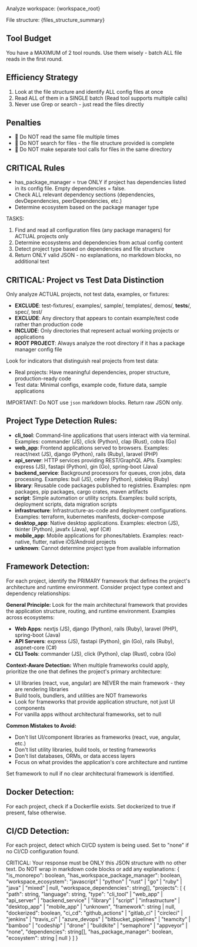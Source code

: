 Analyze workspace: {workspace_root}

File structure: {files_structure_summary}

## Tool Budget
You have a MAXIMUM of 2 tool rounds. Use them wisely - batch ALL file reads in the first round.

## Efficiency Strategy
1. Look at the file structure and identify ALL config files at once
2. Read ALL of them in a SINGLE batch (Read tool supports multiple calls)
3. Never use Grep or search - just read the files directly

## Penalties

- 🚫 Do NOT read the same file multiple times
- 🚫 Do NOT search for files - the file structure provided is complete
- 🚫 Do NOT make separate tool calls for files in the same directory

## CRITICAL Rules

- has_package_manager = true ONLY if project has dependencies listed in its config file. Empty dependencies = false.
- Check ALL relevant dependency sections (dependencies, devDependencies, peerDependencies, etc.)
- Determine ecosystem based on the package manager type

TASKS:
1. Find and read all configuration files (any package managers) for ACTUAL projects only
2. Determine ecosystems and dependencies from actual config content
3. Detect project type based on dependencies and file structure
4. Return ONLY valid JSON - no explanations, no markdown blocks, no additional text

## CRITICAL: Project vs Test Data Distinction
Only analyze ACTUAL projects, not test data, examples, or fixtures:
- **EXCLUDE**: test-fixtures/, examples/, sample/, templates/, demos/, __tests__/, spec/, test/
- **EXCLUDE**: Any directory that appears to contain example/test code rather than production code
- **INCLUDE**: Only directories that represent actual working projects or applications
- **ROOT PROJECT**: Always analyze the root directory if it has a package manager config file

Look for indicators that distinguish real projects from test data:
- Real projects: Have meaningful dependencies, proper structure, production-ready code
- Test data: Minimal configs, example code, fixture data, sample applications

IMPORTANT: Do NOT use ```json``` markdown blocks. Return raw JSON only.

## Project Type Detection Rules:
- **cli_tool**: Command-line applications that users interact with via terminal. Examples: commander (JS), click (Python), clap (Rust), cobra (Go)
- **web_app**: Frontend applications served to browsers. Examples: react/next (JS), django (Python), rails (Ruby), laravel (PHP)
- **api_server**: HTTP services providing REST/GraphQL APIs. Examples: express (JS), fastapi (Python), gin (Go), spring-boot (Java)
- **backend_service**: Background processors for queues, cron jobs, data processing. Examples: bull (JS), celery (Python), sidekiq (Ruby)
- **library**: Reusable code packages published to registries. Examples: npm packages, pip packages, cargo crates, maven artifacts
- **script**: Simple automation or utility scripts. Examples: build scripts, deployment scripts, data migration scripts
- **infrastructure**: Infrastructure-as-code and deployment configurations. Examples: terraform, kubernetes manifests, docker-compose
- **desktop_app**: Native desktop applications. Examples: electron (JS), tkinter (Python), javafx (Java), wpf (C#)
- **mobile_app**: Mobile applications for phones/tablets. Examples: react-native, flutter, native iOS/Android projects
- **unknown**: Cannot determine project type from available information

## Framework Detection:
For each project, identify the PRIMARY framework that defines the project's architecture and runtime environment. Consider project type context and dependency relationships:

**General Principle:**
Look for the main architectural framework that provides the application structure, routing, and runtime environment. Examples across ecosystems:
- **Web Apps**: nextjs (JS), django (Python), rails (Ruby), laravel (PHP), spring-boot (Java)
- **API Servers**: express (JS), fastapi (Python), gin (Go), rails (Ruby), aspnet-core (C#)
- **CLI Tools**: commander (JS), click (Python), clap (Rust), cobra (Go)

**Context-Aware Detection:**
When multiple frameworks could apply, prioritize the one that defines the project's primary architecture:
- UI libraries (react, vue, angular) are NEVER the main framework - they are rendering libraries
- Build tools, bundlers, and utilities are NOT frameworks
- Look for frameworks that provide application structure, not just UI components
- For vanilla apps without architectural frameworks, set to null

**Common Mistakes to Avoid:**
- Don't list UI/component libraries as frameworks (react, vue, angular, etc.)
- Don't list utility libraries, build tools, or testing frameworks
- Don't list databases, ORMs, or data access layers
- Focus on what provides the application's core architecture and runtime

Set framework to null if no clear architectural framework is identified.

## Docker Detection:
For each project, check if a Dockerfile exists. Set dockerized to true if present, false otherwise.

## CI/CD Detection:
For each project, detect which CI/CD system is being used. Set to "none" if no CI/CD configuration found.

CRITICAL: Your response must be ONLY this JSON structure with no other text. Do NOT wrap in markdown code blocks or add any explanations:
{
"is_monorepo": boolean,
"has_workspace_package_manager": boolean,
"workspace_ecosystem": "javascript" | "python" | "rust" | "go" | "ruby" | "java" | "mixed" | null,
"workspace_dependencies": string[],
"projects": [
{
"path": string,
"language": string,
"type": "cli_tool" | "web_app" | "api_server" | "backend_service" | "library" | "script" | "infrastructure" | "desktop_app" | "mobile_app" | "unknown",
"framework": string | null,
"dockerized": boolean,
"ci_cd": "github_actions" | "gitlab_ci" | "circleci" | "jenkins" | "travis_ci" | "azure_devops" | "bitbucket_pipelines" | "teamcity" | "bamboo" | "codeship" | "drone" | "buildkite" | "semaphore" | "appveyor" | "none",
"dependencies": string[],
"has_package_manager": boolean,
"ecosystem": string | null
}
]
}